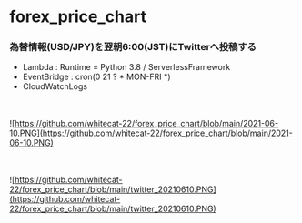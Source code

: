 # forex_price_chart

### 為替情報(USD/JPY)を翌朝6:00(JST)にTwitterへ投稿する

- Lambda : Runtime = Python 3.8 / ServerlessFramework
- EventBridge : cron(0 21 ? * MON-FRI *)
- CloudWatchLogs

　

![https://github.com/whitecat-22/forex_price_chart/blob/main/2021-06-10.PNG](https://github.com/whitecat-22/forex_price_chart/blob/main/2021-06-10.PNG)

　

![https://github.com/whitecat-22/forex_price_chart/blob/main/twitter_20210610.PNG](https://github.com/whitecat-22/forex_price_chart/blob/main/twitter_20210610.PNG)
